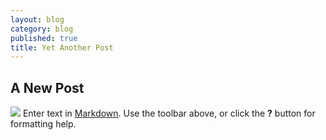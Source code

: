 ```yaml
---
layout: blog
category: blog
published: true
title: Yet Another Post
---
```


## A New Post
![](/media/7413610060_317879301e.jpg)
Enter text in [Markdown](http://daringfireball.net/projects/markdown/). Use the toolbar above, or click the **?** button for formatting help.